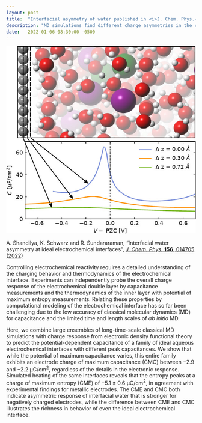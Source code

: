 ```yaml
---
layout: post
title:  "Interfacial asymmetry of water published in <i>J. Chem. Phys.</i>"
description: "MD simulations find different charge asymmetries in the capacitance and entropy of water."
date:   2022-01-06 08:30:00 -0500
---
```


<p style="text-align: center;">
<img alt="InterfacialAsymmetry" src="/images/news/InterfacialAsymmetry.jpg"/>
</p>

A. Shandilya, K. Schwarz and R. Sundararaman,
&ldquo;Interfacial water asymmetry at ideal electrochemical interfaces&rdquo;,
<a href="https://doi.org/10.1063/5.0076038"><i>J. Chem. Phys.</i> <b>156</b>, 014705 (2022)</a>

Controlling electrochemical reactivity requires a detailed understanding of
the charging behavior and thermodynamics of the electrochemical interface.
Experiments can independently probe the overall charge response of the
electrochemical double layer by capacitance measurements and the thermodynamics
of the inner layer with potential of maximum entropy measurements.
Relating these properties by computational modeling of the electrochemical
interface has so far been challenging due to the low accuracy of classical
molecular dynamics (MD) for capacitance and the limited time and length scales
of <i>ab initio</i> MD.

Here, we combine large ensembles of long-time-scale classical MD simulations
with charge response from electronic density functional theory to predict the
potential-dependent capacitance of a family of ideal aqueous electrochemical
interfaces with different peak capacitances.
We show that while the potential of maximum capacitance varies, this entire
family exhibits an electrode charge of maximum capacitance (CMC) between −2.9
and −2.2 &mu;C/cm<sup>2</sup>, regardless of the details in the electronic response.
Simulated heating of the same interfaces reveals that the entropy peaks at a
charge of maximum entropy (CME) of −5.1 &plusmn; 0.6 &mu;C/cm<sup>2</sup>, in agreement with
experimental findings for metallic electrodes.
The CME and CMC both indicate asymmetric response of interfacial water that is
stronger for negatively charged electrodes, while the difference between CME
and CMC illustrates the richness in behavior of even the ideal
electrochemical interface.
